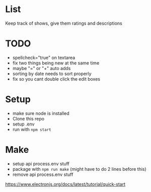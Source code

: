 # List
Keep track of shows, give them ratings and descriptions

# TODO
- spellcheck="true" on textarea
- fix two things being new at the same time
- maybe "=" or "+" auto adds
- sorting by date needs to sort properly
- fix so you cant double click the edit boxes

# Setup
- make sure node is installed
- Clone this repo
- setup .env
- run with `npm start`

# Make
- setup api process.env stuff
- package with `npm run make` (might have to do 2 lines before this)
- remove api process.env stuff

https://www.electronjs.org/docs/latest/tutorial/quick-start
